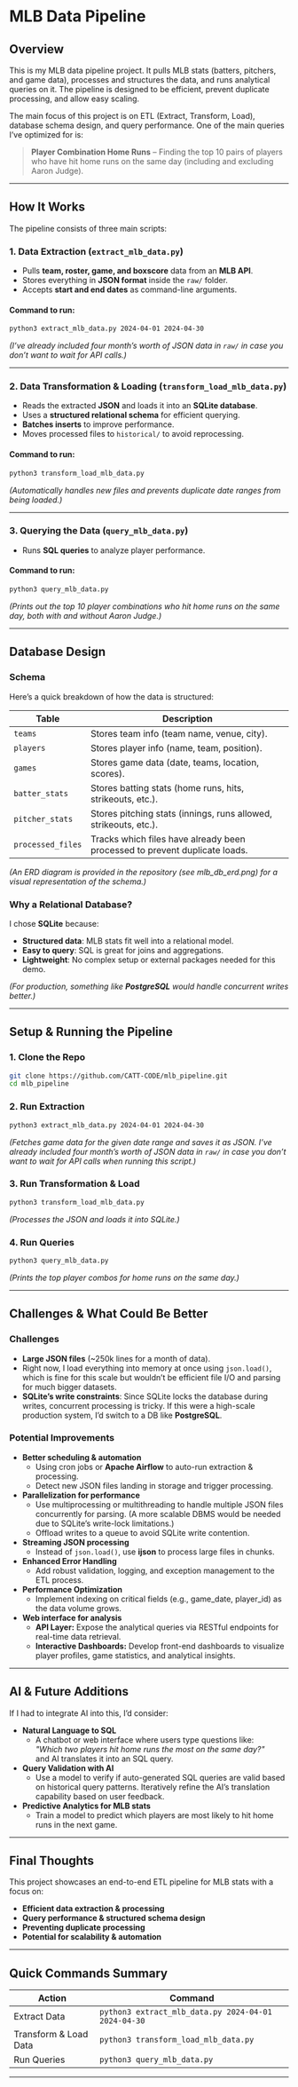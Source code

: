 # MLB Data Pipeline

## Overview

This is my MLB data pipeline project. It pulls MLB stats (batters, pitchers, and game data), processes and structures the data, and runs analytical queries on it. The pipeline is designed to be efficient, prevent duplicate processing, and allow easy scaling.

The main focus of this project is on ETL (Extract, Transform, Load), database schema design, and query performance. One of the main queries I’ve optimized for is:

> **Player Combination Home Runs** – Finding the top 10 pairs of players who have hit home runs on the same day (including and excluding Aaron Judge).

---

## How It Works

The pipeline consists of three main scripts:

### 1. Data Extraction (`extract_mlb_data.py`)

- Pulls **team, roster, game, and boxscore** data from an **MLB API**.
- Stores everything in **JSON format** inside the `raw/` folder.
- Accepts **start and end dates** as command-line arguments.

#### **Command to run:**
```sh
python3 extract_mlb_data.py 2024-04-01 2024-04-30
```
*(I’ve already included four month’s worth of JSON data in `raw/` in case you don’t want to wait for API calls.)*

---

### 2. Data Transformation & Loading (`transform_load_mlb_data.py`)

- Reads the extracted **JSON** and loads it into an **SQLite database**.
- Uses a **structured relational schema** for efficient querying.
- **Batches inserts** to improve performance.
- Moves processed files to `historical/` to avoid reprocessing.

#### **Command to run:**
```sh
python3 transform_load_mlb_data.py
```
*(Automatically handles new files and prevents duplicate date ranges from being loaded.)*

---

### 3. Querying the Data (`query_mlb_data.py`)

- Runs **SQL queries** to analyze player performance.

#### **Command to run:**
```sh
python3 query_mlb_data.py
```
*(Prints out the top 10 player combinations who hit home runs on the same day, both with and without Aaron Judge.)*

---

## Database Design

### **Schema**
Here’s a quick breakdown of how the data is structured:

| Table | Description |
|--------|-------------|
| `teams` | Stores team info (team name, venue, city). |
| `players` | Stores player info (name, team, position). |
| `games` | Stores game data (date, teams, location, scores). |
| `batter_stats` | Stores batting stats (home runs, hits, strikeouts, etc.). |
| `pitcher_stats` | Stores pitching stats (innings, runs allowed, strikeouts, etc.). |
| `processed_files` | Tracks which files have already been processed to prevent duplicate loads. |

*(An ERD diagram is provided in the repository (see mlb_db_erd.png) for a visual representation of the schema.)*

### **Why a Relational Database?**
I chose **SQLite** because:

- **Structured data**: MLB stats fit well into a relational model.
- **Easy to query**: SQL is great for joins and aggregations.
- **Lightweight**: No complex setup or external packages needed for this demo.

*(For production, something like **PostgreSQL** would handle concurrent writes better.)*

---

## Setup & Running the Pipeline

### **1. Clone the Repo**
```sh
git clone https://github.com/CATT-CODE/mlb_pipeline.git
cd mlb_pipeline
```

### **2. Run Extraction**
```sh
python3 extract_mlb_data.py 2024-04-01 2024-04-30
```
*(Fetches game data for the given date range and saves it as JSON. I’ve already included four month’s worth of JSON data in `raw/` in case you don’t want to wait for API calls when running this script.)*

### **3. Run Transformation & Load**
```sh
python3 transform_load_mlb_data.py
```
*(Processes the JSON and loads it into SQLite.)*

### **4. Run Queries**
```sh
python3 query_mlb_data.py
```
*(Prints the top player combos for home runs on the same day.)*

---

## Challenges & What Could Be Better

### **Challenges**
- **Large JSON files** (~250k lines for a month of data).
- Right now, I load everything into memory at once using `json.load()`, which is fine for this scale but wouldn’t be efficient file I/O and parsing for much bigger datasets.
- **SQLite’s write constraints**: Since SQLite locks the database during writes, concurrent processing is tricky. If this were a high-scale production system, I’d switch to a DB like **PostgreSQL**.

### **Potential Improvements**
- **Better scheduling & automation**
  - Using cron jobs or **Apache Airflow** to auto-run extraction & processing.
  - Detect new JSON files landing in storage and trigger processing.
- **Parallelization for performance**
  - Use multiprocessing or multithreading to handle multiple JSON files concurrently for parsing. (A more scalable DBMS would be needed due to SQLite’s write-lock limitations.)
  - Offload writes to a queue to avoid SQLite write contention.
- **Streaming JSON processing**
  - Instead of `json.load()`, use **ijson** to process large files in chunks.
- **Enhanced Error Handling** 
  - Add robust validation, logging, and exception management to the ETL process.
- **Performance Optimization** 
  - Implement indexing on critical fields (e.g., game_date, player_id) as the data volume grows.
- **Web interface for analysis**
  - **API Layer:** Expose the analytical queries via RESTful endpoints for real-time data retrieval.
  - **Interactive Dashboards:** Develop front-end dashboards to visualize player profiles, game statistics, and analytical insights.

---

## AI & Future Additions

If I had to integrate AI into this, I’d consider:

- **Natural Language to SQL**
  - A chatbot or web interface where users type questions like:  
    *"Which two players hit home runs the most on the same day?"*  
    and AI translates it into an SQL query.
- **Query Validation with AI**
  - Use a model to verify if auto-generated SQL queries are valid based on historical query patterns. Iteratively refine the AI’s translation capability based on user feedback.
- **Predictive Analytics for MLB stats**
  - Train a model to predict which players are most likely to hit home runs in the next game.

---

## Final Thoughts

This project showcases an end-to-end ETL pipeline for MLB stats with a focus on:

- **Efficient data extraction & processing**
- **Query performance & structured schema design**
- **Preventing duplicate processing**
- **Potential for scalability & automation**

---

## Quick Commands Summary

| **Action** | **Command** |
|------------|-------------|
| Extract Data | `python3 extract_mlb_data.py 2024-04-01 2024-04-30` |
| Transform & Load Data | `python3 transform_load_mlb_data.py` |
| Run Queries | `python3 query_mlb_data.py` |

---